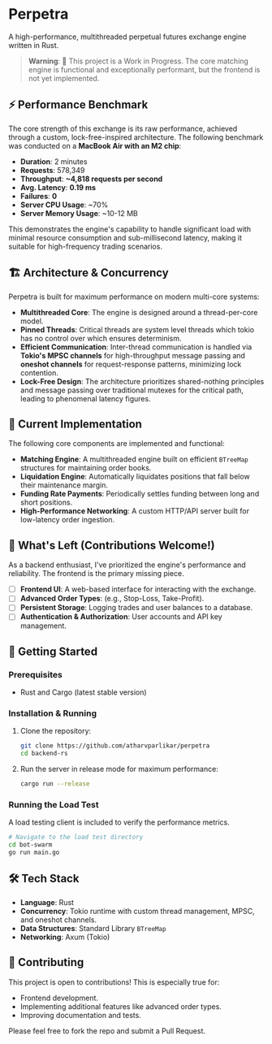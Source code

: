 # Perpetra

A high-performance, multithreaded perpetual futures exchange engine written in Rust.

> **Warning**: 🚧 This project is a Work in Progress. The core matching engine is functional and exceptionally performant, but the frontend is not yet implemented.

## ⚡ Performance Benchmark

The core strength of this exchange is its raw performance, achieved through a custom, lock-free-inspired architecture. The following benchmark was conducted on a **MacBook Air with an M2 chip**:

*   **Duration**: 2 minutes
*   **Requests**: 578,349
*   **Throughput**: **~4,818 requests per second**
*   **Avg. Latency**: **0.19 ms**
*   **Failures**: **0**
*   **Server CPU Usage**: ~70%
*   **Server Memory Usage**: ~10-12 MB

This demonstrates the engine's capability to handle significant load with minimal resource consumption and sub-millisecond latency, making it suitable for high-frequency trading scenarios.

## 🏗 Architecture & Concurrency

Perpetra is built for maximum performance on modern multi-core systems:

*   **Multithreaded Core**: The engine is designed around a thread-per-core model.
*   **Pinned Threads**: Critical threads are system level threads which tokio has no control over which ensures determinism.
*   **Efficient Communication**: Inter-thread communication is handled via **Tokio's MPSC channels** for high-throughput message passing and **oneshot channels** for request-response patterns, minimizing lock contention.
*   **Lock-Free Design**: The architecture prioritizes shared-nothing principles and message passing over traditional mutexes for the critical path, leading to phenomenal latency figures.

## 🧩 Current Implementation

The following core components are implemented and functional:

*   **Matching Engine**: A multithreaded engine built on efficient `BTreeMap` structures for maintaining order books.
*   **Liquidation Engine**: Automatically liquidates positions that fall below their maintenance margin.
*   **Funding Rate Payments**: Periodically settles funding between long and short positions.
*   **High-Performance Networking**: A custom HTTP/API server built for low-latency order ingestion.

## 🚧 What's Left (Contributions Welcome!)

As a backend enthusiast, I've prioritized the engine's performance and reliability. The frontend is the primary missing piece.

*   [ ] **Frontend UI**: A web-based interface for interacting with the exchange.
*   [ ] **Advanced Order Types**: (e.g., Stop-Loss, Take-Profit).
*   [ ] **Persistent Storage**: Logging trades and user balances to a database.
*   [ ] **Authentication & Authorization**: User accounts and API key management.

## 🚀 Getting Started

### Prerequisites

*   Rust and Cargo (latest stable version)

### Installation & Running

1.  Clone the repository:
    ```bash
    git clone https://github.com/atharvparlikar/perpetra
    cd backend-rs
    ```

2.  Run the server in release mode for maximum performance:
    ```bash
    cargo run --release
    ```

### Running the Load Test

A load testing client is included to verify the performance metrics.
```bash
# Navigate to the load test directory
cd bot-swarm
go run main.go
```

## 🛠 Tech Stack

*   **Language**: Rust
*   **Concurrency**: Tokio runtime with custom thread management, MPSC, and oneshot channels.
*   **Data Structures**: Standard Library `BTreeMap`
*   **Networking**: Axum (Tokio)

## 🤝 Contributing

This project is open to contributions! This is especially true for:
*   Frontend development.
*   Implementing additional features like advanced order types.
*   Improving documentation and tests.

Please feel free to fork the repo and submit a Pull Request.


